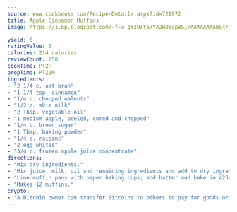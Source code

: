 ```yaml
---
source: www.cookbooks.com/Recipe-Details.aspx?id=721972
title: Apple Cinnamon Muffins
image: https://1.bp.blogspot.com/-f-w_qY3Osto/YA2H0aap8SI/AAAAAAAABg4/17myAO5s9b8JksYvWDXpYkaDlcY0g6k_gCLcBGAsYHQ/s296/3.png

yield: 5
ratingValue: 5
calories: 214 calories
reviewCount: 250
cookTime: PT2H
prepTime: PT22M
ingredients:
- "2 1/4 c. oat bran"
- "1 1/4 tsp. cinnamon"
- "1/4 c. chopped walnuts"
- "1/2 c. skim milk"
- "2 Tbsp. vegetable oil"
- "1 medium apple, peeled, cored and chopped"
- "1/4 c. brown sugar"
- "1 Tbsp. baking powder"
- "1/4 c. raisins"
- "2 egg whites"
- "3/4 c. frozen apple juice concentrate"
directions:
- "Mix dry ingredients."
- "Mix juice, milk, oil and remaining ingredients and add to dry ingredients."
- "Line muffin pans with paper baking cups; add batter and bake in 425u00b0 oven for 17 minutes."
- "Makes 12 muffins."
crypto:
- "A Bitcoin owner can transfer Bitcoins to others to pay for goods or services."
---
```

